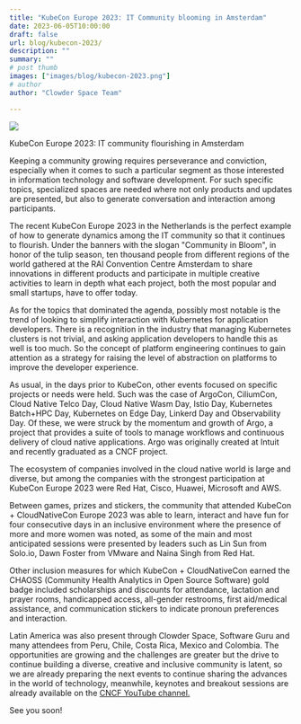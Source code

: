 ```yaml
---
title: "KubeCon Europe 2023: IT Community blooming in Amsterdam"
date: 2023-06-05T10:00:00
draft: false
url: blog/kubecon-2023/
description: ""
summary: ""
# post thumb
images: ["images/blog/kubecon-2023.png"]
# author
author: "Clowder Space Team"

---
```



<img src="/images/blog/kubecon-2023.png" class="img-fluid mx-auto d-block" >
<br>

KubeCon Europe 2023: IT community flourishing in Amsterdam

Keeping a community growing requires perseverance and conviction, especially when it comes to such a particular segment as those interested in information technology and software development. For such specific topics, specialized spaces are needed where not only products and updates are presented, but also to generate conversation and interaction among participants. 

The recent KubeCon Europe 2023 in the Netherlands is the perfect example of how to generate dynamics among the IT community so that it continues to flourish. Under the banners with the slogan "Community in Bloom", in honor of the tulip season, ten thousand people from different regions of the world gathered at the RAI Convention Centre Amsterdam to share innovations in different products and participate in multiple creative activities to learn in depth what each project, both the most popular and small startups, have to offer today.

As for the topics that dominated the agenda, possibly most notable is the trend of looking to simplify interaction with Kubernetes for application developers. There is a recognition in the industry that managing Kubernetes clusters is not trivial, and asking application developers to handle this as well is too much. So the concept of platform engineering continues to gain attention as a strategy for raising the level of abstraction on platforms to improve the developer experience.

As usual, in the days prior to KubeCon, other events focused on specific projects or needs were held. Such was the case of ArgoCon, CiliumCon, Cloud Native Telco Day, Cloud Native Wasm Day, Istio Day, Kubernetes Batch+HPC Day, Kubernetes on Edge Day, Linkerd Day and Observability Day. Of these, we were struck by the momentum and growth of Argo, a project that provides a suite of tools to manage workflows and continuous delivery of cloud native applications. Argo was originally created at Intuit and recently graduated as a CNCF project.

The ecosystem of companies involved in the cloud native world is large and diverse, but among the companies with the strongest participation at KubeCon Europe 2023 were Red Hat, Cisco, Huawei, Microsoft and AWS. 

Between games, prizes and stickers, the community that attended KubeCon + CloudNativeCon Europe 2023 was able to learn, interact and have fun for four consecutive days in an inclusive environment where the presence of more and more women was noted, as some of the main and most anticipated sessions were presented by leaders such as Lin Sun from Solo.io, Dawn Foster from VMware and Naina Singh from Red Hat. 

Other inclusion measures for which KubeCon + CloudNativeCon earned the CHAOSS (Community Health Analytics in Open Source Software) gold badge included scholarships and discounts for attendance, lactation and prayer rooms, handicapped access, all-gender restrooms, first aid/medical assistance, and communication stickers to indicate pronoun preferences and interaction.

Latin America was also present through Clowder Space, Software Guru and many attendees from Peru, Chile, Costa Rica, Mexico and Colombia. The opportunities are growing and the challenges are greater but the drive to continue building a diverse, creative and inclusive community is latent, so we are already preparing the next events to continue sharing the advances in the world of technology, meanwhile, keynotes and breakout sessions are already available on the [CNCF YouTube channel.](https://www.youtube.com/c/cloudnativefdn)

See you soon!


